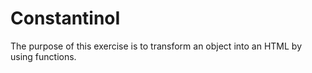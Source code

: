 # ConstantinoI

The purpose of this exercise is to transform an object into an HTML by using functions.